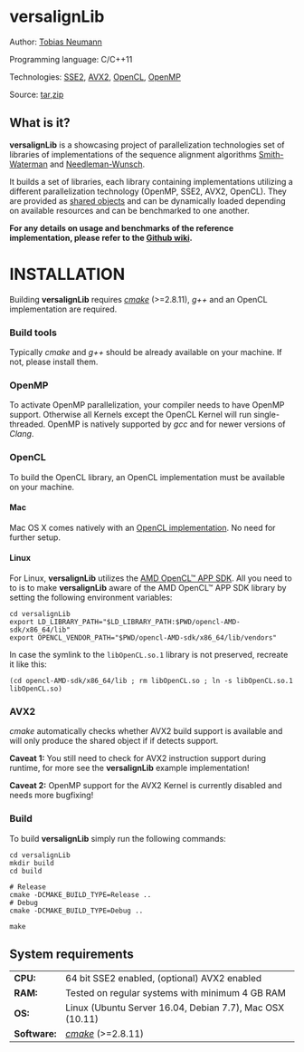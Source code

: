 # versalignLib

Author: [Tobias Neumann](mailto:tobias.neumann.at@gmail.com)

Programming language: C/C++11

Technologies: [SSE2](https://en.wikipedia.org/wiki/SSE2), [AVX2](https://en.wikipedia.org/wiki/Advanced_Vector_Extensions), [OpenCL](https://www.khronos.org/opencl/), [OpenMP](www.openmp.org)

Source: [tar](https://github.com/t-neumann/versalignLib/archive/v0.1.tar.gz),[zip](https://github.com/t-neumann/versalignLib/archive/v0.1.zip) 

What is it?
-----------

**versalignLib** is a showcasing project of parallelization technologies set of libraries of implementations of the sequence alignment algorithms
[Smith-Waterman](https://en.wikipedia.org/wiki/Smith%E2%80%93Waterman_algorithm)
and [Needleman-Wunsch](https://en.wikipedia.org/wiki/Needleman%E2%80%93Wunsch_algorithm).

It builds a set of libraries, each library containing implementations utilizing a different
parallelization technology (OpenMP, SSE2, AVX2, OpenCL). They are provided as [shared objects](https://en.wikipedia.org/wiki/Dynamic_loading)
and can be dynamically loaded depending on available resources and can be benchmarked to one another.

**For any details on usage and benchmarks of the reference implementation, please refer to the [Github wiki](https://github.com/t-neumann/versalignLib/wiki).**

INSTALLATION
============

Building **versalignLib** requires *[cmake](http://www.cmake.org/)* (>=2.8.11), *g++* and an OpenCL implementation are required.

### Build tools

Typically *cmake* and *g++* should be already available on your machine. If not, please install them.

### OpenMP

To activate OpenMP parallelization, your compiler needs to have OpenMP support. Otherwise all Kernels except the OpenCL Kernel will run single-threaded. OpenMP is natively supported by *gcc* and for newer versions of *Clang*.

### OpenCL

To build the OpenCL library, an OpenCL implementation must be available on your machine.

#### Mac

Mac OS X comes natively with an [OpenCL implementation](https://developer.apple.com/opencl/). No need for further setup.

#### Linux
For Linux, **versalignLib** utilizes the [AMD OpenCL™ APP SDK](http://developer.amd.com/appsdk). All you need to to is to make **versalignLib** aware of the AMD OpenCL™ APP SDK library by setting the following environment variables:

 
```
cd versalignLib
export LD_LIBRARY_PATH="$LD_LIBRARY_PATH:$PWD/opencl-AMD-sdk/x86_64/lib"
export OPENCL_VENDOR_PATH="$PWD/opencl-AMD-sdk/x86_64/lib/vendors"
```

In case the symlink to the `libOpenCL.so.1` library is not preserved, recreate it like this:

```
(cd opencl-AMD-sdk/x86_64/lib ; rm libOpenCL.so ; ln -s libOpenCL.so.1 libOpenCL.so)
```

### AVX2

*cmake* automatically checks whether AVX2 build support is available and will only produce the shared object if if detects support.

**Caveat 1:** You still need to check for AVX2 instruction support during runtime, for more see the **versalignLib** example implementation!

**Caveat 2:** OpenMP support for the AVX2 Kernel is currently disabled and needs more bugfixing!

### Build

To build **versalignLib** simply run the following commands:

```
cd versalignLib
mkdir build
cd build

# Release
cmake -DCMAKE_BUILD_TYPE=Release ..
# Debug
cmake -DCMAKE_BUILD_TYPE=Debug ..

make
```


System requirements
-------------------

<dl>
<table>
  <tbody>
    <tr>
      <td><b>CPU:</b></td>
      <td>64 bit SSE2 enabled, (optional) AVX2 enabled</td>
    </tr>
    <tr>
      <td><b>RAM:</b></td>
      <td>Tested on regular systems with minimum 4 GB RAM</td>
    </tr>
    <tr>
      <td><b>OS:</b></td>
      <td>Linux (Ubuntu Server 16.04, Debian 7.7), Mac OSX (10.11) </td>
    </tr>
    <tr>
      <td><b>Software:</b></td>
      <td><a href="https://cmake.org/"><i>cmake</i></a> (>=2.8.11)</td>
    </tr>
  </tbody>
</table>
</dl>


